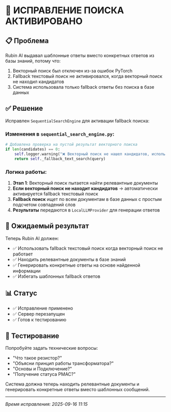# 🔧 ИСПРАВЛЕНИЕ ПОИСКА АКТИВИРОВАНО

## 📋 **Проблема**
Rubin AI выдавал шаблонные ответы вместо конкретных ответов из базы знаний, потому что:
1. Векторный поиск был отключен из-за ошибок PyTorch
2. Fallback текстовый поиск не активировался, когда векторный поиск не находил кандидатов
3. Система использовала только fallback ответы без поиска в базе данных

## ✅ **Решение**
Исправлен `SequentialSearchEngine` для активации fallback поиска:

### **Изменения в `sequential_search_engine.py`:**
```python
# Добавлена проверка на пустой результат векторного поиска
if len(candidates) == 0:
    self.logger.warning("❌ Векторный поиск не нашел кандидатов, используем fallback")
    return self._fallback_text_search(query)
```

### **Логика работы:**
1. **Этап 1**: Векторный поиск пытается найти релевантные документы
2. **Если векторный поиск не находит кандидатов** → автоматически активируется fallback текстовый поиск
3. **Fallback поиск** ищет по всем документам в базе данных с простым подсчетом совпадений слов
4. **Результаты** передаются в `LocalLLMProvider` для генерации ответов

## 🎯 **Ожидаемый результат**
Теперь Rubin AI должен:
- ✅ Использовать fallback текстовый поиск когда векторный поиск не работает
- ✅ Находить релевантные документы в базе знаний
- ✅ Генерировать конкретные ответы на основе найденной информации
- ✅ Избегать шаблонных fallback ответов

## 📊 **Статус**
- ✅ Исправление применено
- ✅ Сервер перезапущен
- ✅ Готов к тестированию

## 🧪 **Тестирование**
Попробуйте задать технические вопросы:
- "Что такое резистор?"
- "Объясни принцип работы трансформатора?"
- "Основы и Подключение?"
- "Получение статуса PMAC?"

Система должна теперь находить релевантные документы и генерировать конкретные ответы вместо шаблонных сообщений.

---
*Время исправления: 2025-09-16 11:15*






















